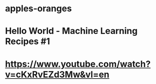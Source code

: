 # apples-oranges
# Hello World - Machine Learning Recipes #1
# https://www.youtube.com/watch?v=cKxRvEZd3Mw&vl=en
